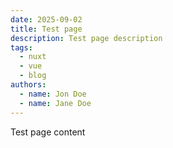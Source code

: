 ```yaml
---
date: 2025-09-02
title: Test page
description: Test page description
tags:
  - nuxt
  - vue
  - blog
authors:
  - name: Jon Doe
  - name: Jane Doe
---
```


Test page content
